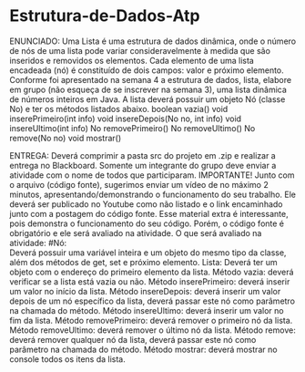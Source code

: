 # Estrutura-de-Dados-Atp
ENUNCIADO:
Uma Lista é uma estrutura de dados dinâmica, onde o número de nós de uma lista pode variar consideravelmente à medida que são inseridos e removidos os elementos. Cada elemento de uma lista encadeada (nó) é constituído de dois campos: valor e próximo elemento. Conforme foi apresentado na semana 4 a estrutura de dados, lista, elabore em grupo (não esqueça de se inscrever na semana 3), uma lista dinâmica de números inteiros em Java. A lista deverá possuir um objeto Nó (classe No) e ter os métodos listados abaixo.
boolean vazia()
void inserePrimeiro(int info)
void insereDepois(No no, int info)
void insereUltimo(int info)
No removePrimeiro()
No removeUltimo()
No remove(No no)
void mostrar()

ENTREGA:
Deverá comprimir a pasta src do projeto em .zip e realizar a entrega no Blackboard.
Somente um integrante do grupo deve enviar a atividade com o nome de todos que participaram.
IMPORTANTE! Junto com o arquivo (código fonte), sugerimos enviar um vídeo de no máximo 2 minutos, apresentando/demonstrando o funcionamento do seu trabalho. Ele deverá ser publicado no Youtube como não listado e o link encaminhado junto com a postagem do código fonte. Esse material extra é interessante, pois demonstra o funcionamento do seu código. Porém, o código fonte é obrigatório e ele será avaliado na atividade.
O que será avaliado na atividade:
#Nó:  
Deverá possuir uma variável inteira e um objeto do mesmo tipo da classe, além dos métodos de get, set e próximo elemento.
Lista:
Deverá ter um objeto com o endereço do primeiro elemento da lista.
Método vazia: deverá verificar se a lista está vazia ou não.
Método inserePrimeiro: deverá inserir um valor no início da lista.
Método insereDepois: deverá inserir um valor depois de um nó específico da lista, deverá passar este nó como parâmetro na chamada do método.
Método insereUltimo: deverá inserir um valor no fim da lista.
Método removePrimeiro: deverá remover o primeiro nó da lista.
Método removeUltimo: deverá remover o último nó da lista.
Método remove: deverá remover qualquer nó da lista, deverá passar este nó como parâmetro na chamada do método.
Método mostrar: deverá mostrar no console todos os itens da lista.
